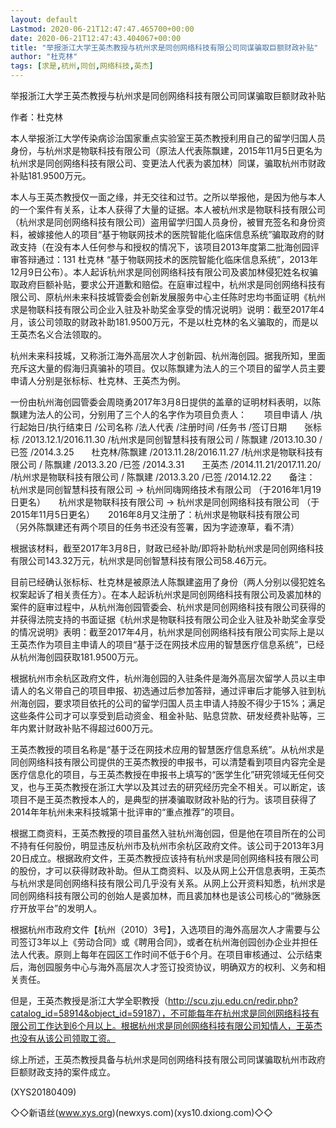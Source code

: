 ```yaml
---
layout: default
Lastmod: 2020-06-21T12:47:47.465700+00:00
date: 2020-06-21T12:47:43.404067+00:00
title: "举报浙江大学王英杰教授与杭州求是同创网络科技有限公司同谋骗取巨额财政补贴"
author: "杜克林"
tags: [求是,杭州,同创,网络科技,英杰]
---
```


举报浙江大学王英杰教授与杭州求是同创网络科技有限公司同谋骗取巨额财政补贴

作者：杜克林

本人举报浙江大学传染病诊治国家重点实验室王英杰教授利用自己的留学归国人员身份，与杭州求是物联科技有限公司（原法人代表陈飘建，2015年11月5日更名为杭州求是同创网络科技有限公司、变更法人代表为裘加林）同谋，骗取杭州市财政补贴181.9500万元。

本人与王英杰教授仅一面之缘，并无交往和过节。之所以举报他，是因为他与本人的一个案件有关系，让本人获得了大量的证据。本人被杭州求是物联科技有限公司（杭州求是同创网络科技有限公司）盗用留学归国人员身份，被冒充签名和身份资料，被嫁接他人的项目“基于物联网技术的医院智能化临床信息系统”骗取政府的财政支持（在没有本人任何参与和授权的情况下，该项目2013年度第二批海创园评审答辩通过：131 杜克林 “基于物联网技术的医院智能化临床信息系统”，2013年12月9日公布）。本人起诉杭州求是同创网络科技有限公司及裘加林侵犯姓名权骗取政府巨额补贴，要求公开道歉和赔偿。在庭审过程中，杭州求是同创网络科技有限公司、原杭州未来科技城管委会创新发展服务中心主任陈时忠均书面证明《杭州求是物联科技有限公司企业入驻及补助奖金享受的情况说明》说明：截至2017年4月，该公司领取的财政补助181.9500万元，不是以杜克林的名义骗取的，而是以王英杰名义合法领取的。

杭州未来科技城，又称浙江海外高层次人才创新园、杭州海创园。据我所知，里面充斥这大量的假海归真骗补的项目。仅以陈飘建为法人的三个项目的留学人员主要申请人分别是张标标、杜克林、王英杰为例。

一份由杭州海创园管委会周晓勇2017年3月8日提供的盖章的证明材料表明，以陈飘建为法人的公司，分别用了三个人的名字作为项目负责人：　　项目申请人   /执行起始日/执行结束日   /公司名称                    /法人代表  /注册时间   /任务书  /签订日期　　张标标        /2013.12.1/2016.11.30   /杭州求是同创智慧科技有限公司 / 陈飘建   /2013.10.30 /已签   /2014.3.25　　杜克林/陈飘建 /2013.11.28/2016.11.27  /杭州求是物联科技有限公司     / 陈飘建   /2013.3.20  /已签   /2014.3.31　　王英杰        /2014.11.21/2017.11.20/  /杭州求是物联科技有限公司    / 陈飘建   /2013.3.20  /已签   /2014.12.22　　备注：　　杭州求是同创智慧科技有限公司 -> 杭州同嗨网络技术有限公司 （于2016年1月19日更名）　　杭州求是物联科技有限公司 -> 杭州求是同创网络科技有限公司 （于2015年11月5日更名）　　2016年8月又注册了：杭州求是物联科技有限公司　　（另外陈飘建还有两个项目的任务书还没有签署，因为字迹潦草，看不清）

根据该材料，截至2017年3月8日，财政已经补助/即将补助杭州求是同创网络科技有限公司143.32万元，杭州求是同创智慧科技有限公司58.46万元。

目前已经确认张标标、杜克林是被原法人陈飘建盗用了身份（两人分别以侵犯姓名权案起诉了相关责任方）。在本人起诉杭州求是同创网络科技有限公司及裘加林的案件的庭审过程中，从杭州海创园管委会、杭州求是同创网络科技有限公司获得的并获得法院支持的书面证据《杭州求是物联科技有限公司企业入驻及补助奖金享受的情况说明》表明：截至2017年4月，杭州求是同创网络科技有限公司实际上是以王英杰作为项目主申请人的项目“基于泛在网技术应用的智慧医疗信息系统”，已经从杭州海创园获取181.9500万元。

根据杭州市余杭区政府文件，杭州海创园的入驻条件是海外高层次留学人员以主申请人的名义带自己的项目申报、初选通过后参加答辩，通过评审后才能够入驻到杭州海创园，要求项目依托的公司的留学归国人员主申请人持股不得少于15%；满足这些条件公司才可以享受到启动资金、租金补贴、贴息贷款、研发经费补贴等，三年内累计财政补贴不得超过600万元。

王英杰教授的项目名称是“基于泛在网技术应用的智慧医疗信息系统”。从杭州求是同创网络科技有限公司提供的王英杰教授的申报书，可以清楚看到项目内容完全是医疗信息化的项目，与王英杰教授在申报书上填写的“医学生化”研究领域无任何交叉，也与王英杰教授在浙江大学以及其过去的研究经历完全不相关。可以断定，该项目不是王英杰教授本人的，是典型的拼凑骗取财政补贴的行为。该项目获得了2014年年杭州未来科技城第十批评审的“重点推荐”的项目。

根据工商资料，王英杰教授的项目虽然入驻杭州海创园，但是他在项目所在的公司不持有任何股份，明显违反杭州市及杭州市余杭区政府文件。该公司于2013年3月20日成立。根据政府文件，王英杰教授应该持有杭州求是同创网络科技有限公司的股份，才可以获得财政补助。但从工商资料、以及从网上公开信息表明，王英杰与杭州求是同创网络科技有限公司几乎没有关系。从网上公开资料知悉，杭州求是同创网络科技有限公司的创始人是裘加林，而且裘加林也是该公司核心的“微脉医疗开放平台”的发明人。

根据杭州市政府文件【杭州（2010）3号】，入选项目的海外高层次人才需要与公司签订3年以上《劳动合同》或《聘用合同》，或者在杭州海创园创办企业并担任法人代表。原则上每年在园区工作时间不低于6个月。在项目审核通过、公示结束后，海创园服务中心与海外高层次人才签订投资协议，明确双方的权利、义务和相关责任。

但是，王英杰教授是浙江大学全职教授（http://scu.zju.edu.cn/redir.php?catalog_id=58914&object_id=59187），不可能每年在杭州求是同创网络科技有限公司工作达到6个月以上。根据杭州求是同创网络科技有限公司知情人，王英杰也没有从该公司领取工资。

综上所述，王英杰教授具备与杭州求是同创网络科技有限公司同谋骗取杭州市政府巨额财政支持的案件成立。

(XYS20180409)

◇◇新语丝(www.xys.org)(newxys.com)(xys10.dxiong.com)◇◇

